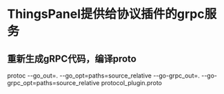 # ThingsPanel提供给协议插件的grpc服务


## 重新生成gRPC代码，编译proto
protoc --go_out=. --go_opt=paths=source_relative --go-grpc_out=. --go-grpc_opt=paths=source_relative protocol_plugin.proto

